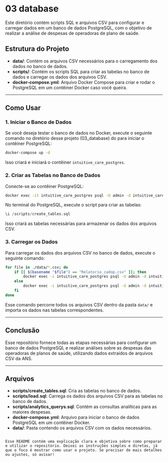 # 03 database

Este diretório contém scripts SQL e arquivos CSV para configurar e carregar dados em um banco de dados PostgreSQL, com o objetivo de realizar a análise de despesas de operadoras de plano de saúde.

## Estrutura do Projeto

- **data/**: Contém os arquivos CSV necessários para o carregamento dos dados no banco de dados.
- **scripts/**: Contém os scripts SQL para criar as tabelas no banco de dados e carregar os dados dos arquivos CSV.
- **docker-compose.yml**: Arquivo Docker Compose para criar e rodar o PostgreSQL em um contêiner Docker caso você queira.

---

## Como Usar

### 1. Iniciar o Banco de Dados

Se você deseja testar o banco de dados no Docker, execute o seguinte comando no diretório desse projeto (03_database) do para iniciar o contêiner PostgreSQL:

```bash
docker-compose up -d
```

Isso criará e iniciará o contêiner `intuitive_care_postgres`.

### 2. Criar as Tabelas no Banco de Dados

Conecte-se ao contêiner PostgreSQL:

```bash
docker exec -it intuitive_care_postgres psql -U admin -d intuitive_care
```

No terminal do PostgreSQL, execute o script para criar as tabelas:

```sql
\i /scripts/create_tables.sql
```

Isso criará as tabelas necessárias para armazenar os dados dos arquivos CSV.

### 3. Carregar os Dados

Para carregar os dados dos arquivos CSV no banco de dados, execute o seguinte comando:

```bash
for file in ./data/*.csv; do
    if [[ $(basename "$file") == "Relatorio_cadop.csv" ]]; then
        docker exec -i intuitive_care_postgres psql -U admin -d intuitive_care -c "\copy relatorio_cadop FROM '/data/$(basename "$file")' DELIMITER ';' CSV HEADER ENCODING 'UTF8';"
    else
        docker exec -i intuitive_care_postgres psql -U admin -d intuitive_care -c "\copy demonstracoes_contabeis FROM '/data/$(basename "$file")' DELIMITER ';' CSV HEADER ENCODING 'UTF8';"
    fi
done
```

Esse comando percorre todos os arquivos CSV dentro da pasta `data/` e importa os dados nas tabelas correspondentes.

---


## Conclusão

Esse repositório fornece todas as etapas necessárias para configurar um banco de dados PostgreSQL e realizar análises sobre as despesas das operadoras de planos de saúde, utilizando dados extraídos de arquivos CSV da ANS.

---

## Arquivos

- **scripts/create_tables.sql**: Cria as tabelas no banco de dados.
- **scripts/load.sql**: Carrega os dados dos arquivos CSV para as tabelas no banco de dados.
- **scripts/analytics_querys.sql**: Contém as consultas analíticas para as maiores despesas.
- **docker-compose.yml**: Arquivo para iniciar o banco de dados PostgreSQL em um contêiner Docker.
- **data/**: Pasta contendo os arquivos CSV com os dados necessários.

```

Esse README contém uma explicação clara e objetiva sobre como preparar e utilizar o repositório. Deixei as instruções simples e diretas, já que o foco é mostrar como usar o projeto. Se precisar de mais detalhes ou ajustes, só avisar!
